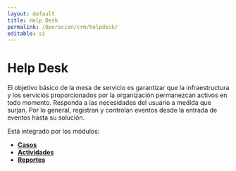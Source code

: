 ```yaml
---
layout: default
title: Help Desk
permalink: /Operacion/crm/helpdesk/
editable: si
---
```


# Help Desk

El objetivo básico de la mesa de servicio es garantizar que la infraestructura y los servicios proporcionados por la organización permanezcan activos en todo momento. Responda a las necesidades del usuario a medida que surjan. Por lo general, registran y controlan eventos desde la entrada de eventos hasta su solución. 

Está integrado por los módulos:

* [**Casos**](http://docs.oasiscom.com/Operacion/crm/helpdesk/hdcaso/)
* [**Actividades**](http://docs.oasiscom.com/Operacion/crm/helpdesk/hdactividad/)
* [**Reportes**](http://docs.oasiscom.com/Operacion/crm/helpdesk/hdreporte/)


